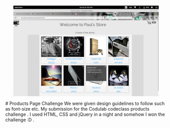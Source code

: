 <p align='center'>
<img align="center" src="images/ss.png" width="90%" alt="product page sample"/>
</p>
# Products Page Challenge
We were given design guidelines to follow such as font-size etc.
My submission for the Codulab codeclass products challenge . I used HTML, CSS and jQuery in a night and somehow I won the challenge :D .
